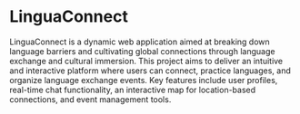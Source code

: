 # LinguaConnect

LinguaConnect is a dynamic web application aimed at breaking down language barriers and cultivating global connections through language exchange and cultural immersion. 
This project aims to deliver an intuitive and interactive platform where users can connect, practice languages, and organize language exchange events. 
Key features include user profiles, real-time chat functionality, an interactive map for location-based connections, and event management tools.
